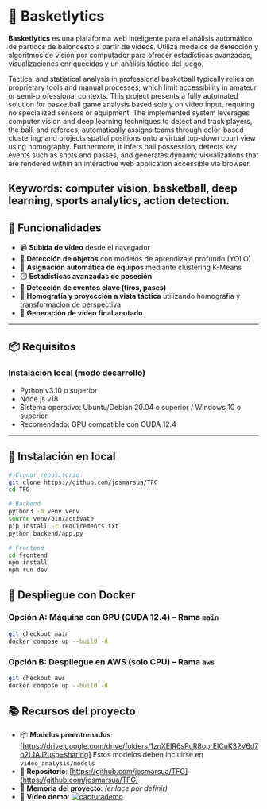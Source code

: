 # 🏀 Basketlytics

**Basketlytics** es una plataforma web inteligente para el análisis automático de partidos de baloncesto a partir de vídeos. Utiliza modelos de detección y algoritmos de visión por computador para ofrecer estadísticas avanzadas, visualizaciones enriquecidas y un análisis táctico del juego.

Tactical and statistical analysis in professional basketball typically relies on proprietary tools and manual processes, which limit accessibility in amateur or semi-professional contexts. This project presents a fully automated solution for basketball game analysis based solely on video input, requiring no specialized sensors or equipment. The implemented system leverages computer vision and deep learning techniques to detect and track players, the ball, and referees; automatically assigns teams through color-based clustering; and projects spatial positions onto a virtual top-down court view using homography. Furthermore, it infers ball possession, detects key events such as shots and passes, and generates dynamic visualizations that are rendered within an interactive web application accessible via browser.

Keywords: computer vision, basketball, deep learning, sports analytics, action detection.
---

## 🚀 Funcionalidades

- 📹 **Subida de vídeo** desde el navegador
- 🧠 **Detección de objetos** con modelos de aprendizaje profundo (YOLO)
- 👕 **Asignación automática de equipos** mediante clustering K-Means
- ⏱️ **Estadísticas avanzadas de posesión**
- 🏀 **Detección de eventos clave (tiros, pases)**
- 📐 **Homografía y proyección a vista táctica** utilizando homografía y transformación de perspectiva
- 🎨 **Generación de vídeo final anotado**

---

## 📦 Requisitos

### Instalación local (modo desarrollo)

- Python v3.10 o superior
- Node.js v18
- Sistema operativo: Ubuntu/Debian 20.04 o superior / Windows 10 o superior
- Recomendado: GPU compatible con CUDA 12.4

---

## 🧪 Instalación en local

```bash
# Clonar repositorio
git clone https://github.com/josmarsua/TFG
cd TFG

# Backend
python3 -m venv venv
source venv/bin/activate
pip install -r requirements.txt
python backend/app.py

# Frontend
cd frontend
npm install
npm run dev
```

## 🐳 Despliegue con Docker

### Opción A: Máquina con GPU (CUDA 12.4) – Rama `main`

```bash
git checkout main
docker compose up --build -d
```
### Opción B: Despliegue en AWS (solo CPU) – Rama `aws`

```bash
git checkout aws
docker compose up --build -d
```
## 📚 Recursos del proyecto

- 📦 **Modelos preentrenados**: [https://drive.google.com/drive/folders/1znXEIR6sPuR8oprElCuK32V6d7o2L1AJ?usp=sharing] Estos modelos deben incluirse en ```video_analysis/models```
- 📁 **Repositorio**: [https://github.com/josmarsua/TFG](https://github.com/josmarsua/TFG)
- 📄 **Memoria del proyecto**: *(enlace por definir)*
- 🎥 **Vídeo demo**:
[![capturademo](https://github.com/user-attachments/assets/5007a073-8e90-4fcd-be6e-08c31bec096f)](https://www.youtube.com/watch?v=n4v1BjWUU1c&ab_channel=Jos%C3%A9Mart%C3%ADnezSu%C3%A1rez)





